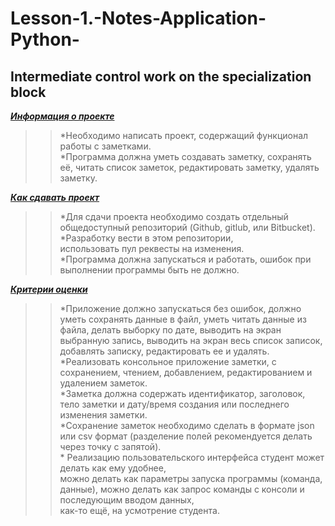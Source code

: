 # Lesson-1.-Notes-Application-Python-
## Intermediate control work on the specialization block ##
***<u>Информация о проекте</u>***
>> *Необходимо написать проект, содержащий функционал работы с заметками.<br> *Программа должна уметь создавать заметку, сохранять её, читать список заметок, редактировать заметку, удалять 
  заметку.

***<u>Как сдавать проект</u>***
>> *Для сдачи проекта необходимо создать отдельный общедоступный репозиторий (Github, gitlub, или Bitbucket). <br> *Разработку вести в этом репозитории,<br> использовать пул реквесты на изменения. <br> *Программа должна запускаться и работать, ошибок при выполнении программы быть не должно.

***<u>Критерии оценки</u>***
>> *Приложение должно запускаться без ошибок, должно уметь сохранять данные в файл, уметь читать данные из файла, делать выборку по дате, выводить на экран выбранную запись, выводить на экран весь список записок, добавлять записку, редактировать ее и удалять.
>> <br> *Реализовать консольное приложение заметки, с сохранением, чтением, добавлением, редактированием и удалением заметок.
>> <br> *Заметка должна содержать идентификатор, заголовок, тело заметки и дату/время создания или последнего изменения заметки.
>> <br> *Сохранение заметок необходимо сделать в формате json или csv формат (разделение полей рекомендуется делать через точку с запятой). <br> * Реализацию пользовательского интерфейса студент может делать как ему удобнее,<br> можно делать как параметры запуска программы (команда, данные), можно делать как запрос команды с консоли и последующим вводом данных, <br> как-то ещё, на усмотрение студента.
